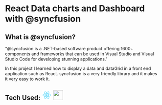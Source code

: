 # React Data charts and Dashboard with @syncfusion

## What is @syncfusion? 
"@syncfusion is a .NET-based software product offering 1600+ components and frameworks that can be used in Visual Studio and Visual Studio Code for developing stunning applications."

In this project I learned how to display a data and dataGrid in a front end application such as React.
syncfusion is a very friendly library and it makes it very easy to work it.

## Tech Used: <img height="32" width="32" src="https://raw.githubusercontent.com/github/explore/5b3600551e122a3277c2c5368af2ad5725ffa9a1/topics/react/react.png" /> <img height="32" width="32" src="https://res.cloudinary.com/practicaldev/image/fetch/s--GmGpxlwT--/c_fill,f_auto,fl_progressive,h_320,q_auto,w_320/https://dev-to-uploads.s3.amazonaws.com/uploads/organization/profile_image/771/21df7034-5069-4e05-9f54-2c881bb9ebb7.png" />
